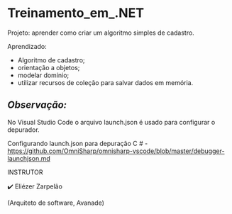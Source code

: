 # Treinamento_em_.NET

Projeto: aprender como criar um algoritmo simples de cadastro.

Aprendizado:
 - Algoritmo de cadastro; 
 - orientação a objetos; 
 - modelar domínio; 
 - utilizar recursos de coleção para salvar dados em memória.
 
## _Observação:_

No Visual Studio Code o arquivo launch.json é usado para configurar o depurador.

Configurando launch.json para depuração C # -  https://github.com/OmniSharp/omnisharp-vscode/blob/master/debugger-launchjson.md
 
 

INSTRUTOR

✔️ Eliézer Zarpelão

(Arquiteto de software, Avanade)
